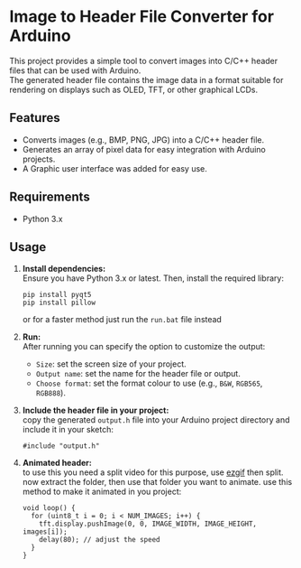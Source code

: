 # Image to Header File Converter for Arduino

This project provides a simple tool to convert images into C/C++ header files that can be used with Arduino.\
The generated header file contains the image data in a format suitable for rendering on displays such as OLED, TFT, or other graphical LCDs.

## Features
- Converts images (e.g., BMP, PNG, JPG) into a C/C++ header file.
- Generates an array of pixel data for easy integration with Arduino projects.
- A Graphic user interface was added for easy use.

## Requirements
- Python 3.x


## Usage

1. **Install dependencies:**\
   Ensure you have Python 3.x or latest. Then, install the required library:
   ```
   pip install pyqt5
   pip install pillow
   ```
   or for a faster method just run the `run.bat` file instead

2. **Run:**\
   After running you can specify the option to customize the output:
   - `Size`: set the screen size of your project.
   - `Output name`: set the name for the header file or output.
   - `Choose format`: set the format colour to use (e.g., `B&W`, `RGB565`, `RGB888`).
3. **Include the header file in your project:**\
   copy the generated `output.h` file into your Arduino project directory and include it in your sketch:
   ```
   #include "output.h"
   ```
4. **Animated header:**\
   to use this you need a split video for this purpose, use [ezgif](https://ezgif.com) then split.
   now extract the folder, then use that folder you want to animate.
   use this method to make it animated in you project:
   ```
   void loop() {
     for (uint8_t i = 0; i < NUM_IMAGES; i++) {
       tft.display.pushImage(0, 0, IMAGE_WIDTH, IMAGE_HEIGHT, images[i]);
       delay(80); // adjust the speed
     }
   }
   ```

